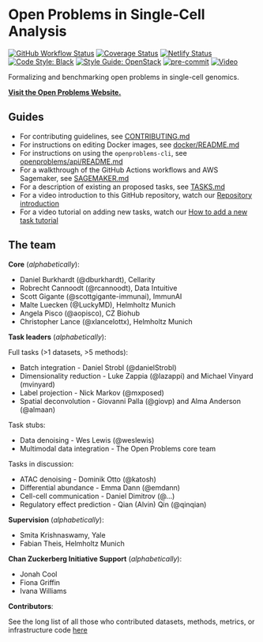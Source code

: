 # Open Problems in Single-Cell Analysis

[![GitHub Workflow Status](https://img.shields.io/github/workflow/status/singlecellopenproblems/singlecellopenproblems/Run%20Tests/master?label=Github%20Actions)](https://github.com/openproblems-bio/openproblems/actions)
[![Coverage Status](https://codecov.io/gh/openproblems-bio/openproblems/branch/main/graph/badge.svg?token=S1ZIME1ZZR)](https://codecov.io/gh/openproblems-bio/openproblems)
[![Netlify Status](https://api.netlify.com/api/v1/badges/83b92388-53c7-4fef-9003-e14d94c6ac6f/deploy-status)](https://app.netlify.com/sites/openproblems/deploys)
[![Code Style: Black](https://img.shields.io/badge/code%20style-black-000000.svg)](https://github.com/psf/black)
[![Style Guide: OpenStack](https://img.shields.io/badge/style%20guide-openstack-eb1a32.svg)](https://docs.openstack.org/hacking/latest/user/hacking.html#styleguide)
[![pre-commit](https://img.shields.io/badge/pre--commit-enabled-brightgreen?logo=pre-commit&logoColor=white)](https://github.com/pre-commit/pre-commit)
[![Video](https://img.shields.io/static/v1?label=YouTube&message=Visit%20channel&color=red&logo=youtube)](https://www.youtube.com/channel/UCJpqxlzxRamcA3Pv3KlYZHg)

Formalizing and benchmarking open problems in single-cell genomics.

[**Visit the Open Problems Website.**](https://openproblems.bio/)


## Guides
* For contributing guidelines, see [CONTRIBUTING.md](CONTRIBUTING.md)  
* For instructions on editing Docker images, see [docker/README.md](docker/README.md)  
* For instructions on using the `openproblems-cli`, see [openproblems/api/README.md](https://github.com/singlecellopenproblems/SingleCellOpenProblems/tree/master/openproblems/api)
* For a walkthrough of the GitHub Actions workflows and AWS Sagemaker, see [SAGEMAKER.md](SAGEMAKER.md)  
* For a description of existing an proposed tasks, see [TASKS.md](TASKS.md)  
* For a video introduction to this GitHub repository, watch our [Repository introduction](https://www.youtube.com/watch?v=tHempZCdXyA)
* For a video tutorial on adding new tasks, watch our [How to add a new task tutorial](https://www.youtube.com/watch?v=tgVG3Hp6mBc)

## The team

**Core** (_alphabetically_):

* Daniel Burkhardt (@dburkhardt), Cellarity
* Robrecht Cannoodt (@rcannoodt), Data Intuitive
* Scott Gigante (@scottgigante-immunai), ImmunAI
* Malte Luecken (@LuckyMD), Helmholtz Munich
* Angela Pisco (@aopisco), CZ Biohub
* Christopher Lance (@xlancelottx), Helmholtz Munich

**Task leaders** (_alphabetically_):

Full tasks (>1 datasets, >5 methods):
* Batch integration - Daniel Strobl (@danielStrobl)
* Dimensionality reduction - Luke Zappia (@lazappi) and Michael Vinyard (mvinyard)
* Label projection - Nick Markov (@mxposed)
* Spatial deconvolution - Giovanni Palla (@giovp) and Alma Anderson (@almaan)

Task stubs:
* Data denoising - Wes Lewis (@weslewis)
* Multimodal data integration - The Open Problems core team

Tasks in discussion:
* ATAC denoising - Dominik Otto (@katosh)
* Differential abundance - Emma Dann (@emdann)
* Cell-cell communication - Daniel Dimitrov (@...)
* Regulatory effect prediction - Qian (Alvin) Qin (@qinqian)


**Supervision** (_alphabetically_):
* Smita Krishnaswamy, Yale
* Fabian Theis, Helmholtz Munich

**Chan Zuckerberg Initiative Support** (_alphabetically_):
* Jonah Cool
* Fiona Griffin
* Ivana Williams


**Contributors**:

See the long list of all those who contributed datasets, methods, metrics, or infrastructure code [here](https://github.com/openproblems-bio/openproblems/graphs/contributors)
